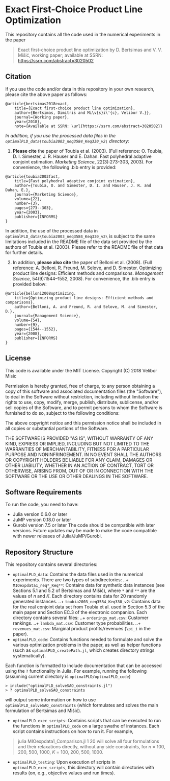 # Exact First-Choice Product Line Optimization

This repository contains all the code used in the numerical experiments in the paper

> Exact first-choice product line optimization by D. Bertsimas and V. V. Mišić, working paper; available at SSRN: https://ssrn.com/abstract=3020502

## Citation

If you use the code and/or data in this repository in your own research, please cite the above paper as follows:

```
@article{bertsimas2018exact,
	title={Exact first-choice product line optimization},
	author={Bertsimas, Dimitris and Mi\v{s}i\'{c}, Velibor V.}},
	journal={Working paper},
	year={2018},
	note={Available at SSRN: \url{https://ssrn.com/abstract=3020502}}
```

*In addition, if you use the processed data files in the `optimalPLD_data\toubia2003_neq3584_Keq330_v2\` directory*: 
1. **Please cite** the paper of Toubia et al. (2003). (Full reference: O. Toubia, D. I. Simester, J. R. Hauser and E. Dahan. Fast polyhedral adaptive conjoint estimation. *Marketing Science*, 22(3):273-303, 2003). For convenience, the following .bib entry is provided:
```
@article{toubia2003fast,
	title={Fast polyhedral adaptive conjoint estimation},
	author={Toubia, O. and Simester, D. I. and Hauser, J. R. and Dahan, E.},
	journal={Marketing Science},
	volume={22},
	number={3},
	pages={273--303},
	year={2003},
	publisher={INFORMS}
}
```
In addition, the use of the processed data in `optimalPLD_data\toubia2003_neq3584_Keq330_v2\` is subject to the same limitations included in the README file of the data set provided by the authors of Toubia et al. (2003). Please refer to the README file of that data for further details.

2. In addition, **please also cite** the paper of Belloni et al. (2008). (Full reference: A. Belloni, R. Freund, M. Selove, and D. Simester. Optimizing product line designs: Efficient methods and comparisons. *Management Science*, 54(9):1544–1552, 2008). For convenience, the .bib entry is provided below:
```
@article{belloni2008optimizing,
	title={Optimizing product line designs: Efficient methods and comparisons},
	author={Belloni, A. and Freund, R. and Selove, M. and Simester, D.},
	journal={Management Science},
	volume={54},
	number={9},
	pages={1544--1552},
	year={2008},
	publisher={INFORMS}
}
```

## License 

This code is available under the MIT License.
Copyright (C) 2018 Velibor Misic

Permission is hereby granted, free of charge, to any person obtaining a copy
of this software and associated documentation files (the "Software"), to deal
in the Software without restriction, including without limitation the rights
to use, copy, modify, merge, publish, distribute, sublicense, and/or sell
copies of the Software, and to permit persons to whom the Software is
furnished to do so, subject to the following conditions:

The above copyright notice and this permission notice shall be included in all
copies or substantial portions of the Software.

THE SOFTWARE IS PROVIDED "AS IS", WITHOUT WARRANTY OF ANY KIND, EXPRESS OR
IMPLIED, INCLUDING BUT NOT LIMITED TO THE WARRANTIES OF MERCHANTABILITY,
FITNESS FOR A PARTICULAR PURPOSE AND NONINFRINGEMENT. IN NO EVENT SHALL THE
AUTHORS OR COPYRIGHT HOLDERS BE LIABLE FOR ANY CLAIM, DAMAGES OR OTHER
LIABILITY, WHETHER IN AN ACTION OF CONTRACT, TORT OR OTHERWISE, ARISING FROM,
OUT OF OR IN CONNECTION WITH THE SOFTWARE OR THE USE OR OTHER DEALINGS IN THE
SOFTWARE.

## Software Requirements

To run the code, you need to have:
+ Julia version 0.6.0 or later
+ JuMP version 0.18.0 or later
+ Gurobi version 7.5 or later
The code should be compatible with later versions. Future updates may be made to make the code compatible with newer releases of Julia/JuMP/Gurobi.


## Repository Structure

This repository contains several directories:

+ `optimalPLD_data`: Contains the data files used in the numerical experiments. There are two types of subdirectories:
..+ `MIOexpdata1_neq*_Keq**`: Contains data for synthetic data instances (see Sections 5.1 and 5.2 of Bertsimas and Mišić), where `*` and `**` are the values of *n* and *K*. Each directory contains data for 20 randomly generated instances.
..+ `toubia2003_neq3584_Keq330_v2`: Contains data for the real conjoint data set from Toubia et al. used in Section 5.3 of the main paper and Section EC.3 of the electronic companion.
Each directory contains several files:
..+ `orderings_mat.csv`: Customer rankings.
..+ `lambda_mat.csv`: Customer type probabilities.
..+ `revenues_mat.csv`: Marginal product profits/revenues (`\pi_i` in the paper).
+ `optimalPLD_code`: Contains functions needed to formulate and solve the various optimization problems in the paper, as well as helper functions (such as `optimalPLD_createPath.jl`, which creates directory strings systematically).

Each function is formatted to include documentation that can be accessed using the `?` functionality in Julia. For example, running the following (assuming current directory is `optimalPLD/optimalPLD_code`)
```
> include("optimalPLD_solveSAO_constraints.jl")
> ? optimalPLD_solveSAO_constraints
```
will output some information on how to use `optimalPLD_solveSAO_constraints` (which formulates and solves the main formulation of Bertsimas and Mišić). 
+ `optimalPLD_exec_scripts`: Contains scripts that can be executed to run the functions in `optimalPLD_code` on a large swathe of instances. Each script contains instructions on how to run it. For example, 
> julia MIOexpdata1_Comparison.jl 1 20
will solve all four formulations and their relaxations directly, without any side constraints, for *n* = 100, 200, 500, 1000, *K* = 100, 200, 500, 1000.
+ `optimalPLD_testing`: Upon execution of scripts in `optimalPLD_exec_scripts`, this  directory will contain directories with results (on, e.g., objective values and run times). 



